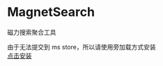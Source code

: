 # MagnetSearch
磁力搜索聚合工具

由于无法提交到 ms store，所以请使用旁加载方式安装  
[点击安装](ms-appinstaller:?source=https://github.com/h82258652/MagnetSearch/raw/master/app/MagnetSearch.msixbundle)